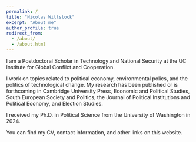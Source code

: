 ```yaml
---
permalink: /
title: "Nicolas Wittstock"
excerpt: "About me"
author_profile: true
redirect_from: 
  - /about/
  - /about.html
---
```



I am a Postdoctoral Scholar in Technology and National Security at the UC Institute for Global Conflict and Cooperation. 

I work on topics related to political economy, environmental polics, and the politics of technological change. My research has been published or is forthcoming in Cambridge University Press, Economic and Political Studies, South European Society and Politics, the Journal of Political Institutions and Political Economy, and Election Studies. 

I received my Ph.D. in Political Science from the University of Washington in 2024.

You can find my CV, contact information, and other links on this website. 
